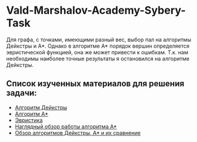 # Vald-Marshalov-Academy-Sybery-Task
Для графа, с точками, имеющими разный вес, выбор пал на алгоритмы Дейкстры и A*.
Однако в алгоритме A* порядок вершин определяется эвристической функцией, она же может привести к ошибкам.
Т.к. нам необходимы наиболее точные результаты я остановился на алгоритме Дейкстры.

## Список изученных материалов для решения задачи:
* [Алгоритм Дейкстры](https://ru.wikipedia.org/wiki/%D0%90%D0%BB%D0%B3%D0%BE%D1%80%D0%B8%D1%82%D0%BC_%D0%94%D0%B5%D0%B9%D0%BA%D1%81%D1%82%D1%80%D1%8B)
* [Алгоритм A*](https://ru.wikipedia.org/wiki/A*)
* [Эвристика](https://ru.wikipedia.org/wiki/%D0%AD%D0%B2%D1%80%D0%B8%D1%81%D1%82%D0%B8%D0%BA%D0%B0)
* [Наглядный обзор работы алгоритма A*](https://www.youtube.com/watch?v=gCclsviUeUk)
* [Обзор алгоритмов Дейкстры, A* и их сравнение](https://www.youtube.com/watch?v=xXvNDrF4obQ&t=605s)

